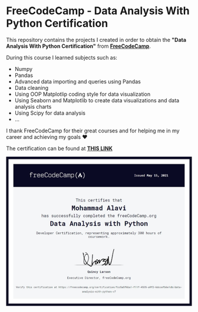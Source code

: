 # FreeCodeCamp - Data Analysis With Python Certification
This repository contains the projects I created in order to obtain the **"Data Analysis With Python Certification"** from  **[FreeCodeCamp](http://www.freecodecamp.org/ "FreeCodeCamp")**. 

During this course I learned subjects such as:
- Numpy 
- Pandas 
- Advanced data importing and queries using Pandas
- Data cleaning
- Using OOP Matplotlip coding style for data visualization
- Using Seaborn and Matplotlib to create data visualizations and data analysis charts
- Using Scipy for data analysis 
- ...

I thank FreeCodeCamp for their great courses and for helping me in my career and achieving my goals :heart:

The certification can be found at **[THIS LINK](https://freecodecamp.org/certification/fcc5a5f6ba1-f11f-4535-a9f2-6dccefb6e1db/data-analysis-with-python-v7)**


![](https://github.com/yourhonor1996/FreeCodeCamp-DataAnalysisCertification/blob/master/FreeCodeCamp%20-%20Data%20Analysis%20With%20Python.jpg)
